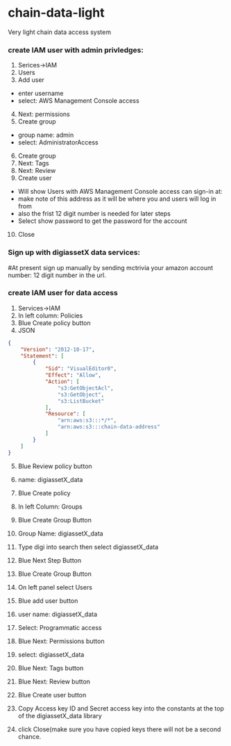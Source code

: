 # chain-data-light
Very light chain data access system

### create IAM user with admin privledges:
1. Serices->IAM
2. Users
3. Add user
  * enter username
  * select: AWS Management Console access
4. Next: permissions
5. Create group
  * group name: admin
  * select: AdministratorAccess
6. Create group
7. Next: Tags
8. Next: Review
9. Create user
  * Will show  Users with AWS Management Console access can sign-in at:
  * make note of this address as it will be where you and users will log in from
  * also the frist 12 digit number is needed for later steps
  * Select show password to get the password for the account
10. Close

### Sign up with digiassetX data services:
#At present sign up manually by sending mctrivia your amazon account number: 12 digit number in the url.


### create IAM user for data access
1. Services->IAM
2. In left column: Policies
3. Blue Create policy button
4. JSON

```JSON
{
    "Version": "2012-10-17",
    "Statement": [
        {
            "Sid": "VisualEditor0",
            "Effect": "Allow",
            "Action": [
                "s3:GetObjectAcl",
                "s3:GetObject",
                "s3:ListBucket"
            ],
            "Resource": [
                "arn:aws:s3:::*/*",
                "arn:aws:s3:::chain-data-address"
            ]
        }
    ]
}
```

5. Blue Review policy button
6. name: digiassetX_data
7. Blue Create policy
8. In left Column: Groups
9. Blue Create Group Button
10. Group Name: digiassetX_data
11. Type digi into search then select digiassetX_data
12. Blue Next Step Button
13. Blue Create Group Button
14. On left panel select Users
15. Blue add user button
16. user name: digiassetX_data
17. Select: Programmatic access
18. Blue Next: Permissions button
19. select: digiassetX_data
20. Blue Next: Tags button
21. Blue Next: Review button
22. Blue Create user button

23. Copy Access key ID and Secret access key into the constants at the top of the digiassetX_data library

24. click Close(make sure you have copied keys there will not be a second chance.
